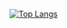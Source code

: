 <!--- [![GitHub stats](https://github-readme-stats-seven-umber.vercel.app/api?username=neila&include_all_commits=true&show_icons=true&theme=radical)
](https://github.com/anuraghazra/github-readme-stats) -->

[![Top Langs](https://github-readme-stats-seven-umber.vercel.app/api/top-langs/?username=neila&langs_count=8&layout=compact&hide=makefile,html,css,jupyter-notebook)](https://github.com/anuraghazra/github-readme-stats)

